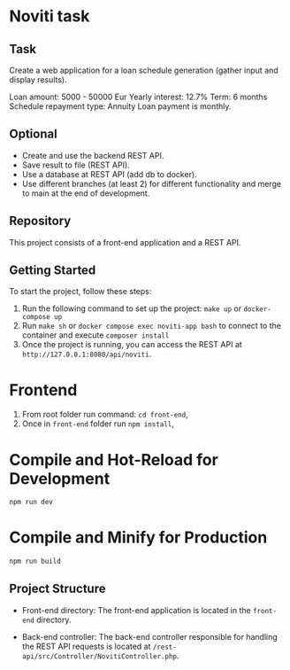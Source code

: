 # Noviti task

## Task

Create a web application for a loan schedule generation (gather input and display results).

Loan amount: 5000 - 50000 Eur
Yearly interest: 12.7%
Term: 6 months
Schedule repayment type: Annuity
Loan payment is monthly.

## Optional

- Create and use the backend REST API.
- Save result to file (REST API).
- Use a database at REST API (add db to docker).
- Use different branches (at least 2) for different functionality and merge to main at the end of development.

## Repository

This project consists of a front-end application and a REST API.

## Getting Started

To start the project, follow these steps:

1. Run the following command to set up the project: `make up` or `docker-compose up`
2. Run `make sh` or `docker compose exec noviti-app bash` to connect to the container and execute `composer install`
3. Once the project is running, you can access the REST API at `http://127.0.0.1:8080/api/noviti`.

# Frontend

1. From root folder run command: `cd front-end`,
2. Once in `front-end` folder run `npm install`,

# Compile and Hot-Reload for Development

```sh
npm run dev
```

# Compile and Minify for Production

```sh
npm run build
```

## Project Structure

- Front-end directory: The front-end application is located in the `front-end` directory.

- Back-end controller: The back-end controller responsible for handling the REST API requests is located at `/rest-api/src/Controller/NovitiController.php`.
